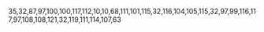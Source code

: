 35,32,87,97,100,100,117,112,10,10,68,111,101,115,32,116,104,105,115,32,97,99,116,117,97,108,108,121,32,119,111,114,107,63